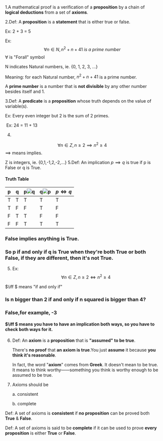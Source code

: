 1.A mathematical proof is a verification of a **proposition** by a chain of **logical deductions** from a set of **axioms**.

2.Def: A **proposition** is a **statement** that is either true or false.

  Ex: 2 + 3 = 5

Ex: 
$$
\forall n \in N, n^2+n+41 \ is \ a\ prime\ number
$$
  $\forall$ is "Forall" symbol

  N indicates Natural numbers, ie. {0, 1, 2, 3, ...}

 Meaning: for each Natural number, $n^2+n+41$ is a prime number.

A **prime number** is a number that is **not divisible** by any other number besides itself and 1.

3.Def: A **predicate** is a **proposition** whose truth depends on the value of variable(s).

Ex: Every even integer but 2 is the sum of 2 primes.

​		Ex: 24 = 11 + 13

4.
$$
\forall n \in Z,n\geq 2 \implies n^2 \geq 4
$$
$\implies$ means implies.

 Z is integers, ie. {0,1,-1,2,-2,...}
5.Def: An implication $p\implies q$ is true if p is False or q is True.

#### Truth Table

| p    | q    | p![](http://latex.codecogs.com/gif.latex?\implies)q | q![](http://latex.codecogs.com/gif.latex?\implies)p | $p \iff q$ |
| ---- | ---- | --------------------------------------------------- | --------------------------------------------------- | ---------- |
| T    | T    | T                                                   | T                                                   | T          |
| T    | F    | F                                                   | T                                                   | F          |
| F    | T    | T                                                   | F                                                   | F          |
| F    | F    | T                                                   | T                                                   | T          |

### False implies anything is True.

### So p if and only if q is True when they're both True or both False, if they are different, then it's not True.

5. Ex: 
   $$
   \forall n \in Z,n \geq 2 \iff n^2 \geq 4
   $$
   

$\iff $ means "if and only if"

### Is n  bigger than 2 if and only  if n squared is bigger than 4?

### False,for example, -3

#### $\iff $ means you have to have an implication both ways, so you have to check both ways for it.

6. Def: An **axiom** is a **proposition** that is **"assumed" to be true**.

   There's **no proof** that **an axiom is true**.You just **assume** it because **you think it's reasonable**.

   In fact, the word "**axiom**" comes from **Greek**. It doesn't mean to be true. It means to think worthy——something you think is worthy enough to be assumed to be true.

7. Axioms should be

   a. consistent

   b. complete

  Def: A set of axioms is **consistent** if **no proposition** can be proved both **True** & **False**.

  Def: A set of axioms is said to be **complete** if it can be used to prove **every proposition** is either **True** or **False**.